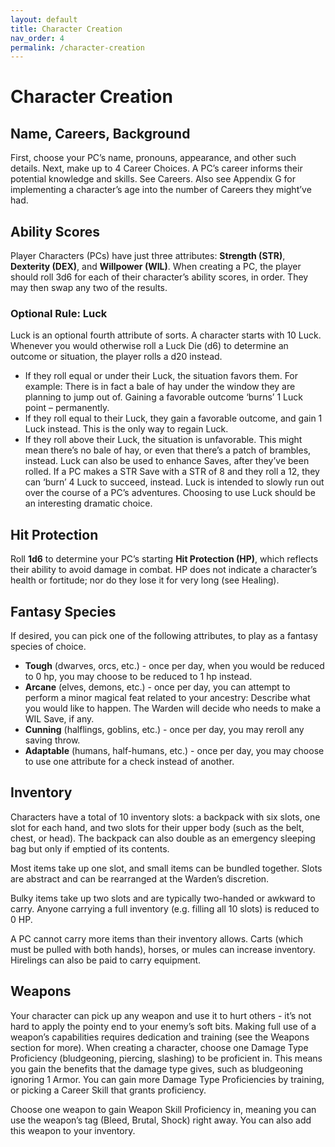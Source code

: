 ```yaml
---
layout: default
title: Character Creation
nav_order: 4
permalink: /character-creation
---
```

# Character Creation
## Name, Careers, Background
First, choose your PC’s name, pronouns, appearance, and other such details. Next, make up to 4 Career Choices. A PC’s career informs their potential knowledge and skills. See Careers. Also see Appendix G for implementing a character’s age into the number of Careers they might’ve had.

## Ability Scores
Player Characters (PCs) have just three attributes: **Strength (STR)**, **Dexterity (DEX)**, and **Willpower (WIL)**.
When creating a PC, the player should roll 3d6 for each of their character’s ability scores, in order. They may then swap any two of the results.

### Optional Rule: Luck
Luck is an optional fourth attribute of sorts. A character starts with 10 Luck. Whenever you would otherwise roll a Luck Die (d6) to determine an outcome or situation, the player rolls a d20 instead. 
- If they roll equal or under their Luck, the situation favors them. For example: There is in fact a bale of hay under the window they are planning to jump out of. Gaining a favorable outcome ‘burns’ 1 Luck point – permanently.
- If they roll equal to their Luck, they gain a favorable outcome, and gain 1 Luck instead. This is the only way to regain Luck.
- If they roll above their Luck, the situation is unfavorable. This might mean there’s no bale of hay, or even that there’s a patch of brambles, instead.
Luck can also be used to enhance Saves, after they’ve been rolled. If a PC makes a STR Save with a STR of 8 and they roll a 12, they can ‘burn’ 4 Luck to succeed, instead.
Luck is intended to slowly run out over the course of a PC’s adventures. Choosing to use Luck should be an interesting dramatic choice.

## Hit Protection
Roll **1d6** to determine your PC’s starting **Hit Protection (HP)**, which reflects their ability to avoid damage in combat. HP does not indicate a character’s health or fortitude; nor do they lose it for very long (see Healing). 

## Fantasy Species
If desired, you can pick one of the following attributes, to play as a fantasy species of choice.
- **Tough** (dwarves, orcs, etc.) - once per day, when you would be reduced to 0 hp, you may choose to be reduced to 1 hp instead.
- **Arcane** (elves, demons, etc.) - once per day, you can attempt to perform a minor magical feat related to your ancestry: Describe what you would like to happen. The Warden will decide who needs to make a WIL Save, if any.
- **Cunning** (halflings, goblins, etc.) - once per day, you may reroll any saving throw.
-	**Adaptable** (humans, half-humans, etc.) - once per day, you may choose to use one attribute for a check instead of another.

## Inventory
Characters have a total of 10 inventory slots: a backpack with six slots, one slot for each hand, and two slots for their upper body (such as the belt, chest, or head). The backpack can also double as an emergency sleeping bag but only if emptied of its contents.

Most items take up one slot, and small items can be bundled together. Slots are abstract and can be rearranged at the Warden’s discretion.

Bulky items take up two slots and are typically two-handed or awkward to carry. Anyone carrying a full inventory (e.g. filling all 10 slots) is reduced to 0 HP.

A PC cannot carry more items than their inventory allows. Carts (which must be pulled with both hands), horses, or mules can increase inventory. Hirelings can also be paid to carry equipment. 

## Weapons
Your character can pick up any weapon and use it to hurt others - it’s not hard to apply the pointy end to your enemy’s soft bits. Making full use of a weapon’s capabilities requires dedication and training (see the Weapons section for more).
When creating a character, choose one Damage Type Proficiency (bludgeoning, piercing, slashing) to be proficient in. This means you gain the benefits that the damage type gives, such as bludgeoning ignoring 1 Armor. You can gain more Damage Type Proficiencies by training, or picking a Career Skill that grants proficiency.

Choose one weapon to gain Weapon Skill Proficiency in, meaning you can use the weapon’s tag (Bleed, Brutal, Shock) right away. You can also add this weapon to your inventory.

